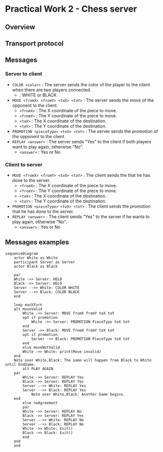 # Practical Work 2 - Chess server
## Overview
## Transport protocol
## Messages

### Server to client

* ```COLOR <color>``` :  The server sends the color of the player to the client when there are two players connected.
  * <color> : WHITE or BLACK
* ```MOVE <fromX> <fromY> <toX> <toY>``` : The server sends the move of the opponent to the client.
  * ```<fromX>``` : The X coordinate of the piece to move.
  * ```<fromY>``` : The Y coordinate of the piece to move.
  * ```<toX>``` : The X coordinate of the destination.
  * ```<toY>``` : The Y coordinate of the destination.
* ```PROMOTION <pieceType> <toX> <toY>``` : The server sends the promotion of the opponent to the client.
* ```REPLAY <answer>``` : The server sends "Yes" to the client if both players want to play again, otherwise "No".
  * ```<answer>``` : Yes or No

### Client to server
* ```MOVE <fromX> <fromY> <toX> <toY>``` : The client sends the that he has done to the server.
  * ```<fromX>``` : The X coordinate of the piece to move.
  * ```<fromY>``` : The Y coordinate of the piece to move.
  * ```<toX>``` : The X coordinate of the destination.
  * ```<toY>``` : The Y coordinate of the destination.
* ```PROMOTION <pieceType> <toX> <toY>``` : The client sends the promotion that he has done to the server.
* ```REPLAY <answer>``` : The client sends "Yes" to the server if he wants to play again, otherwise "No".
  * ```<answer>``` : Yes or No

## Messages examples

```mermaid
sequenceDiagram
    actor White as White
    participant Server as Server
    actor Black as Black

    par
    White ->> Server: HELO
    Black ->> Server: HELO
    Server -->> White: COLOR WHITE
    Server -->> Black: COLOR BLACK
    end

    loop eachTurn
    alt moveValid
        White ->> Server: MOVE fromX fromY toX toY
        opt if promotion
            White ->> Server: PROMOTION PieceType toX toY
        end
        Server ->> Black: MOVE fromX fromY toX toY
        opt if promotion
            Server ->> Black: PROMOTION PieceType toX toY
        end
        else moveNotValid
        White ->> White: print(Move invalid)
    end
    Note over White,Black: The same will happen from Black to White until EndGame.
        alt PLAY AGAIN
    par
        White ->> Server: REPLAY Yes
        Black ->> Server: REPLAY Yes
        Server -->> White: REPLAY Yes
        Server -->> Black: REPLAY Yes
            Note over White,Black: Another Game begins.
    end
        else noAgreement
        par
        White ->> Server: REPLAY No
        Black ->> Server: REPLAY Yes
        Server -->> White: REPLAY No
        Server -->> Black: REPLAY No
        White ->> White: Exit()
        Black ->> Black: Exit()
        end
    end
    end
```